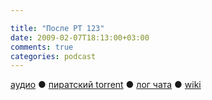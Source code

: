 ```yaml
---

title: "После РТ 123"
date: 2009-02-07T18:13:00+03:00
comments: true
categories: podcast
---
```

[аудио](http://cdn.radio-t.com/rt123post.mp3) ● [пиратский torrent](http://pirates.radio-t.com/torrents/rt123post.mp3.torrent) ● [лог чата](http://chat.radio-t.com/logs/radio-t-123.html) ● [wiki](http://wiki.radio-t.com/%D0%9F%D0%BE%D1%81%D0%BB%D0%B5_%D0%A0%D0%A2_123)<audio src="http://cdn.radio-t.com/rt123post.mp3" preload="none">
